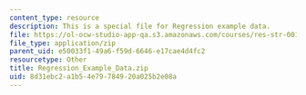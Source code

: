 ```yaml
---
content_type: resource
description: This is a special file for Regression example data.
file: https://ol-ocw-studio-app-qa.s3.amazonaws.com/courses/res-str-001-geographic-information-system-gis-tutorial-january-iap-2016/8d31ebc2a1b54e79784920a025b2e08a_Regression_Example_Data.zip
file_type: application/zip
parent_uid: e50033f1-49a6-f59d-6646-e17cae4d4fc2
resourcetype: Other
title: Regression_Example_Data.zip
uid: 8d31ebc2-a1b5-4e79-7849-20a025b2e08a
---
```

